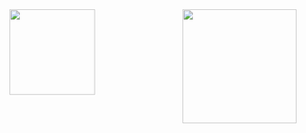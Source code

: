 
 
 

<div>
<img  height="150em"  src="https://github-readme-stats.vercel.app/api?username=bloodyunicorn&show_icons=true&theme=transparent&include_all_commits=true&count_private=true"/>
<img height="200em" align="right"  src="https://github-readme-stats.vercel.app/api/top-langs/?username=bloodyunicorn&layout=compact&langs_count=16&theme=transparent"/>

</div>



           
          
